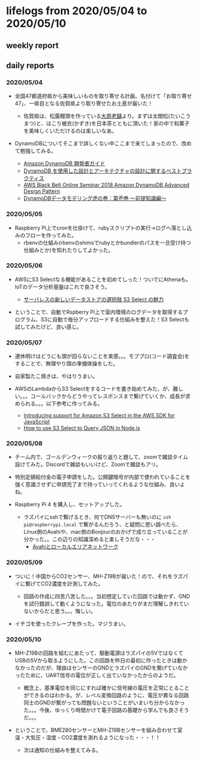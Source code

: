 # lifelogs from 2020/05/04 to 2020/05/10

## weekly report

## daily reports

### 2020/05/04

* 全国47都道府県から美味しいものを取り寄せる計画、名付けて「お取り寄せ47」、一県目となる佐賀県より取り寄せたお土産が届いた！
  * 佐賀県は、松露饅頭を作っている[大原老舗](https://www.oohara.co.jp/)より。まずは太閤松(たいこうまつ)と、ほこり被衣(かずき)を日本茶とともに頂いた！家の中で和菓子を美味しくいただけるのは楽しいなあ。

* DynamoDBについてそこまで詳しくない中ここまで来てしまったので、改めて勉強してみる。
  * [Amazon DynamoDB 開発者ガイド](https://docs.aws.amazon.com/ja_jp/amazondynamodb/latest/developerguide/Introduction.html)
  * [DynamoDB を使用した設計とアーキテクチャの設計に関するベストプラクティス](https://docs.aws.amazon.com/ja_jp/amazondynamodb/latest/developerguide/best-practices.html)
  * [AWS Black Belt Online Seminar 2018 Amazon DynamoDB Advanced Design Pattern](https://www.slideshare.net/AmazonWebServicesJapan/aws-black-belt-online-seminar-2018-amazon-dynamodb-advanced-design-pattern)
  * [DynamoDBデータモデリング虎の巻：第壱巻 〜前提知識編〜](http://marcy.hatenablog.com/entry/2018/07/31/213705)

### 2020/05/05

* Raspberry Pi上でcronを仕掛けて、rubyスクリプトの実行→ログへ落とし込みのフローを作ってみた。
  * rbenvの仕組み(rbenvのshimsでrubyとかbundlerのパスを一旦受け持つ仕組みとか)を知れたりしてよかった。

### 2020/05/06

* AWSにS3 Selectなる機能があることを初めてしった！ついでにAthenaも。IoTのデータ分析基盤はこれで良さそう。
  * [サーバレスの新しいデータストアの選択肢 S3 Select の魅力](https://jawsdays2020.jaws-ug.jp/session/%E3%82%B5%E3%83%BC%E3%83%90%E3%83%AC%E3%82%B9%E3%81%AE%E6%96%B0%E3%81%97%E3%81%84%E3%83%87%E3%83%BC%E3%82%BF%E3%82%B9%E3%83%88%E3%82%A2%E3%81%AE%E9%81%B8%E6%8A%9E%E8%82%A2-s3-select-%E3%81%AE%E9%AD%85/)

* ということで、自動でRspberry Pi上で室内環境のログデータを取得するプログラム、S3に自動で毎分アップロードする仕組みを整えた！S3 Selectも試してみたけど、良い感じ。

### 2020/05/07

* 連休明けはどうにも頭が回らないことを実感。。。モブプロ(コード調査会)をすることで、無理やり頭の準備体操をした。

* 自家製たこ焼きは、やはりうまい。

* AWSのLambdaからS3 Selectをするコードを書き始めてみた、が、難しい。。。コールバックからどうやってレスポンスまで繋げていくか、成長が求められる。。。以下参考に作ってみる。
  * [Introducing support for Amazon S3 Select in the AWS SDK for JavaScript](https://aws.amazon.com/jp/blogs/developer/introducing-support-for-amazon-s3-select-in-the-aws-sdk-for-javascript/)
  * [How to use S3 Select to Query JSON in Node.js](https://medium.com/@thetrevorharmon/how-to-use-s3-select-to-query-json-in-node-js-5b2c5dca6dfc)

### 2020/05/08

* チーム内で、ゴールデンウィークの振り返りと題して、zoomで雑談タイム設けてみた。Discordで雑談もいいけど、Zoomで雑談もアリ。

* 特別定額給付金の電子申請をした。公開鍵暗号が内部で使われていることを強く意識させずに申請完了まで持っていってくれるような仕組み、良いよね。

* Raspberry Pi 4 を購入し、セットアップした。
  * ラズパイにsshで繋げるとき、何でDNSサーバーも無いのに `ssh pi@raspberrypi.local` で繋がるんだろう、と疑問に思い調べたら、Linux側のAvahiや、mac側のBonjourのおかげで成り立っていることが分かった。。この辺りの知識深めると楽しそうだな・・・
    * [Avahiとローカルエリアネットワーク](https://gihyo.jp/admin/serial/01/ubuntu-recipe/0216)

### 2020/05/09

* ついに！中国からCO2センサー、MH-Z19Bが届いた！ので、それをラズパイに繋げてCO2濃度を計測してみた。
  * 回路の作成に四苦八苦した。。。当初想定していた回路では動かず、GNDを試行錯誤して動くようになった。電位のあたりがまだ理解しきれていないからだと思う。。。悔しい。

* イチゴを使ったクレープを作った。マジうまい。

### 2020/05/10

* MH-Z19Bの回路を組むにあたって、駆動電源はラズパイの5VではなくてUSBの5Vから取るようにした。この回路を昨日の最初に作ったときは動かなかったのだが、理由はセンサーのGNDとラズパイのGNDを繋げていなかったために、UART信号の電位が正しく出ていなかったからのようだ。
  * 概念上、基準電位を同じにすれば確かに信号線の電圧を正常にとることができるのはわかる。が、レベル変換回路のように、電圧が異なる回路同士のGNDが繋がっても問題ないということがいまいち分からなかった。。。今後、ゆっくり時間かけて電子回路の基礎から学んでも良さそうだ。。。

* ということで、BME280センサーとMH-Z19Bセンサーを組み合わせて室温・大気圧・湿度・CO2濃度を測れるようになった・・・！！
  * 次は通知の仕組みを整えてみる。
